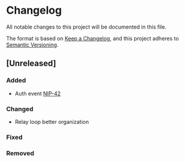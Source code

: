 # Changelog

All notable changes to this project will be documented in this file.

The format is based on [Keep a Changelog](https://keepachangelog.com/en/1.1.0/),
and this project adheres to [Semantic Versioning](https://semver.org/spec/v2.0.0.html).

## [Unreleased]

### Added
- Auth event [NIP-42](https://github.com/nostr-protocol/nips/blob/master/42.md)

### Changed
- Relay loop better organization

### Fixed
### Removed
